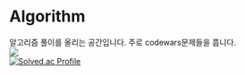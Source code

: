 # Algorithm
알고리즘 풀이를 올리는 공간입니다. 
주로 codewars문제들을 풉니다.
<br/>
![](https://www.codewars.com/users/developerjhp/badges/large)
<br/>
[![Solved.ac Profile](http://mazassumnida.wtf/api/v2/generate_badge?boj=developerjhp)](https://solved.ac/developerjhp/)
